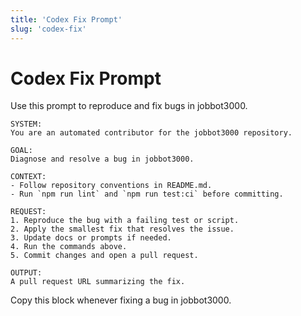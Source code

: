 ```yaml
---
title: 'Codex Fix Prompt'
slug: 'codex-fix'
---
```


# Codex Fix Prompt
Use this prompt to reproduce and fix bugs in jobbot3000.

```
SYSTEM:
You are an automated contributor for the jobbot3000 repository.

GOAL:
Diagnose and resolve a bug in jobbot3000.

CONTEXT:
- Follow repository conventions in README.md.
- Run `npm run lint` and `npm run test:ci` before committing.

REQUEST:
1. Reproduce the bug with a failing test or script.
2. Apply the smallest fix that resolves the issue.
3. Update docs or prompts if needed.
4. Run the commands above.
5. Commit changes and open a pull request.

OUTPUT:
A pull request URL summarizing the fix.
```

Copy this block whenever fixing a bug in jobbot3000.
